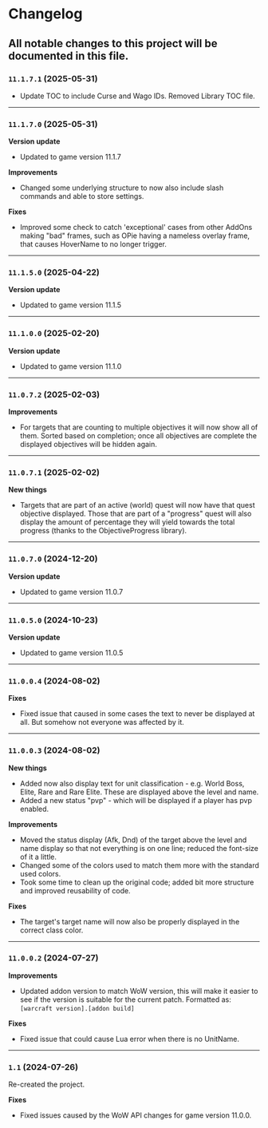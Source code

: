 # Changelog
All notable changes to this project will be documented in this file.
---
### `11.1.7.1` (2025-05-31)
- Update TOC to include Curse and Wago IDs. Removed Library TOC file.

---
### `11.1.7.0` (2025-05-31)
**Version update**
- Updated to game version 11.1.7

**Improvements**
- Changed some underlying structure to now also include slash commands and able to store settings.

**Fixes**
- Improved some check to catch 'exceptional' cases from other AddOns making "bad" frames, such as OPie having a nameless overlay frame, that causes HoverName to no longer trigger.

---
### `11.1.5.0` (2025-04-22)
**Version update**
- Updated to game version 11.1.5

---
### `11.1.0.0` (2025-02-20)
**Version update**
- Updated to game version 11.1.0

---
### `11.0.7.2` (2025-02-03)
**Improvements**
- For targets that are counting to multiple objectives it will now show all of them.
Sorted based on completion; once all objectives are complete the displayed objectives will be hidden again.

---
### `11.0.7.1` (2025-02-02)
**New things**
- Targets that are part of an active (world) quest will now have that quest objective displayed.
Those that are part of a "progress" quest will also display the amount of percentage they will yield
towards the total progress (thanks to the ObjectiveProgress library).

---
### `11.0.7.0` (2024-12-20)
**Version update**
- Updated to game version 11.0.7

---
### `11.0.5.0` (2024-10-23)
**Version update**
- Updated to game version 11.0.5

---
### `11.0.0.4` (2024-08-02)
**Fixes**
- Fixed issue that caused in some cases the text to never be displayed at all. But somehow not everyone was affected by it.

---
### `11.0.0.3` (2024-08-02)
**New things**
- Added now also display text for unit classification - e.g. World Boss, Elite, Rare and Rare Elite. These are displayed above the level and name.
- Added a new status "pvp" - which will be displayed if a player has pvp enabled.

**Improvements**
- Moved the status display (Afk, Dnd) of the target above the level and name display so that not everything is on one line; reduced the font-size of it a little.
- Changed some of the colors used to match them more with the standard used colors.
- Took some time to clean up the original code; added bit more structure and improved reusability of code.

**Fixes**
- The target's target name will now also be properly displayed in the correct class color.

---
### `11.0.0.2` (2024-07-27)
**Improvements**
- Updated addon version to match WoW version, this will make it easier to see if the version is suitable for the current patch. Formatted as: `[warcraft version].[addon build]`

**Fixes**
- Fixed issue that could cause Lua error when there is no UnitName.

---
### `1.1` (2024-07-26)
Re-created the project.

**Fixes**
- Fixed issues caused by the WoW API changes for game version 11.0.0.
